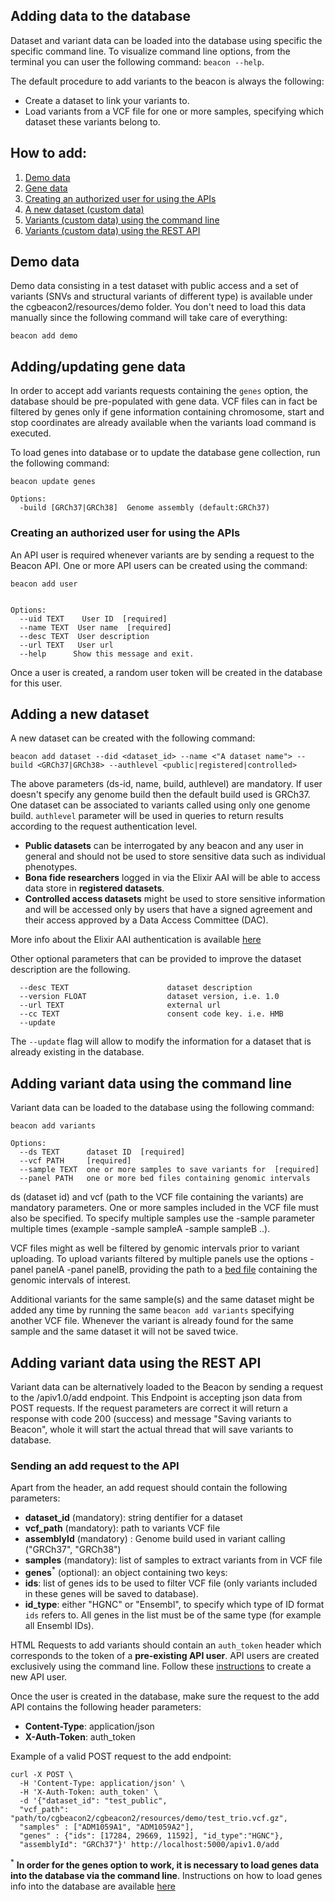 
## Adding data to the database

Dataset and variant data can be loaded into the database using specific the specific command line. To visualize command line options, from the terminal you can user the following command: `beacon --help`.

The default procedure to add variants to the beacon is always the following:

- Create a dataset to link your variants to.
- Load variants from a VCF file for one or more samples, specifying which dataset these variants belong to.

## How to add:
1. [ Demo data ](#demodata)
1. [ Gene data ](#genes)
1. [ Creating an authorized user for using the APIs](#user)
1. [ A new dataset (custom data)](#dataset)
1. [ Variants (custom data) using the command line](#variants_cli)
1. [ Variants (custom data) using the REST API](#variants_api)


<a name="demodata"></a>
## Demo data
Demo data consisting in a test dataset with public access and a set of variants (SNVs and structural variants of different type) is available under the cgbeacon2/resources/demo folder. You don't need to load this data manually since the following command will take care of everything:
```
beacon add demo
```

<a name="genes"></a>
## Adding/updating gene data
In order to accept add variants requests containing the `genes` option, the database should be pre-populated with gene data. VCF files can in fact be filtered by genes only if gene information containing chromosome, start and stop coordinates are already available when the variants load command is executed.

To load genes into database or to update the database gene collection, run the following command:
```
beacon update genes

Options:
  -build [GRCh37|GRCh38]  Genome assembly (default:GRCh37)
```

<a name="user"></a>
### Creating an authorized user for using the APIs
An API user is required whenever variants are by sending a request to the Beacon API.
One or more API users can be created using the command:
```
beacon add user


Options:
  --uid TEXT    User ID  [required]
  --name TEXT  User name  [required]
  --desc TEXT  User description
  --url TEXT   User url
  --help      Show this message and exit.
```
Once a user is created, a random user token will be created in the database for this user.


<a name="dataset"></a>
## Adding a new dataset
A new dataset can be created with the following command:
```
beacon add dataset --did <dataset_id> --name <"A dataset name"> --build <GRCh37|GRCh38> --authlevel <public|registered|controlled>
```
The above parameters (ds-id, name, build, authlevel) are mandatory. If user doesn't specify any genome build then the default build used is GRCh37. One dataset can be associated to variants called using only one genome build.
`authlevel` parameter will be used in queries to return results according to the request authentication level.

- **Public datasets** can be interrogated by any beacon and any user in general and should not be used to store sensitive data such as individual phenotypes.
- **Bona fide researchers** logged in via the Elixir AAI will be able to access data store in **registered datasets**.
- **Controlled access datasets** might be used to store sensitive information and will be accessed only by users that have a signed agreement and their access approved by a Data Access Committee (DAC).


More info about the Elixir AAI authentication is available [here](https://elixir-europe.org/services/compute/aai)

Other optional parameters that can be provided to improve the dataset description are the following.
```
  --desc TEXT                      dataset description
  --version FLOAT                  dataset version, i.e. 1.0
  --url TEXT                       external url
  --cc TEXT                        consent code key. i.e. HMB
  --update
```
The `--update` flag will allow to modify the information for a dataset that is already existing in the database.



<a name="variants_cli"></a>
## Adding variant data using the command line
Variant data can be loaded to the database using the following command:

```
beacon add variants

Options:
  --ds TEXT      dataset ID  [required]
  --vcf PATH     [required]
  --sample TEXT  one or more samples to save variants for  [required]
  --panel PATH   one or more bed files containing genomic intervals
```
ds (dataset id) and vcf (path to the VCF file containing the variants) are mandatory parameters. One or more samples included in the VCF file must also be specified. To specify multiple samples use the -sample parameter multiple times (example -sample sampleA -sample sampleB ..).

VCF files might as well be filtered by genomic intervals prior to variant uploading. To upload variants filtered by multiple panels use the options -panel panelA -panel panelB, providing the path to a [bed file](http://genome.ucsc.edu/FAQ/FAQformat#format1) containing the genomic intervals of interest.

Additional variants for the same sample(s) and the same dataset might be added any time by running the same `beacon add variants` specifying another VCF file. Whenever the variant is already found for the same sample and the same dataset it will not be saved twice.

<a name="variants_api"></a>
## Adding variant data using the REST API
Variant data can be alternatively loaded to the Beacon by sending a request to the /apiv1.0/add endpoint.
This Endpoint is accepting json data from POST requests. If the request parameters are correct it will return a response with code 200 (success) and message "Saving variants to Beacon", whole it will start the actual thread that will save variants to database.


### Sending an add request to the API
Apart from the header, an add request should contain the following parameters:
 - **dataset_id** (mandatory): string dentifier for a dataset
 - **vcf_path** (mandatory): path to variants VCF file
 - **assemblyId** (mandatory) : Genome build used in variant calling ("GRCh37", "GRCh38")
 - **samples** (mandatory): list of samples to extract variants from in VCF file
 - **genes**<sup>*</sup> (optional): an object containing two keys:
  - **ids**: list of genes ids to be used to filter VCF file (only variants included in these genes will be saved to database).
  - **id_type**: either "HGNC" or "Ensembl", to specify which type of ID format `ids` refers to. All genes in the list must be of the same type (for example all Ensembl IDs).

HTML Requests to add variants should contain an `auth_token` header which corresponds to the token of a **pre-existing API user**. API users are created exclusively using the command line. Follow these [instructions](#user) to create a new API user.

Once the user is created in the database, make sure the request to the add API contains the following header parameters:
 - **Content-Type**: application/json
 - **X-Auth-Token**: auth_token


Example of a valid POST request to the add endpoint:
```
curl -X POST \
  -H 'Content-Type: application/json' \
  -H 'X-Auth-Token: auth_token' \
  -d '{"dataset_id": "test_public",
  "vcf_path": "path/to/cgbeacon2/cgbeacon2/resources/demo/test_trio.vcf.gz",
  "samples" : ["ADM1059A1", "ADM1059A2"],
  "genes" : {"ids": [17284, 29669, 11592], "id_type":"HGNC"},
  "assemblyId": "GRCh37"}' http://localhost:5000/apiv1.0/add
```

<sup>*</sup> **In order for the genes option to work, it is necessary to load genes data into the database via the command line**. Instructions on how to load genes info into the database are available [here](#genes)
